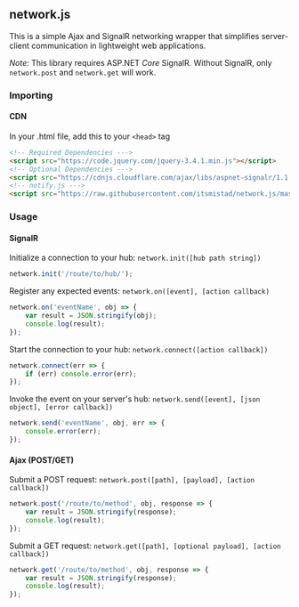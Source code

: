 ## network.js

This is a simple Ajax and SignalR networking wrapper that simplifies server-client communication in lightweight web applications.

_Note:_ This library requires ASP.NET *Core* SignalR. Without SignalR, only `network.post` and `network.get` will work.

### Importing

#### CDN

In your .html file, add this to your `<head>` tag
```html
<!-- Required Dependencies --->
<script src="https://code.jquery.com/jquery-3.4.1.min.js"></script>
<!-- Optional Dependencies --->
<script src="https://cdnjs.cloudflare.com/ajax/libs/aspnet-signalr/1.1.4/signalr.min.js"></script>
<!-- notify.js --->
<script src="https://raw.githubusercontent.com/itsmistad/network.js/master/network.js"></script>
```

### Usage

#### SignalR

Initialize a connection to your hub:
`network.init([hub path string])`
```js
network.init('/route/to/hub/');
```

Register any expected events:
`network.on([event], [action callback)`
```js
network.on('eventName', obj => {
    var result = JSON.stringify(obj);
    console.log(result);
});
```

Start the connection to your hub:
`network.connect([action callback])`
```js
network.connect(err => {
    if (err) console.error(err);
});
```

Invoke the event on your server's hub:
`network.send([event], [json object], [error callback])`
```js
network.send('eventName', obj, err => {
    console.error(err);
});
```

#### Ajax (POST/GET)

Submit a POST request: 
`network.post([path], [payload], [action callback])`
```js
network.post('/route/to/method', obj, response => {
    var result = JSON.stringify(response);
    console.log(result);
});
```

Submit a GET request: 
`network.get([path], [optional payload], [action callback])`
```js
network.get('/route/to/method', obj, response => {
    var result = JSON.stringify(response);
    console.log(result);
});
```